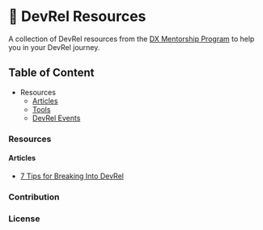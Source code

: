 # 
# 📕 DevRel Resources

A collection of DevRel resources from the [DX Mentorship Program](https://www.dxmentorship.com/) to help you in your DevRel journey. 

## Table of Content
- Resources
   - [Articles](###Articles) 
   - [Tools](###Tools)
   - [DevRel Events](###Events)

### Resources

#### Articles
- [7 Tips for Breaking Into DevRel](https://dev.to/dabit3/7-tips-for-breaking-into-devrel-7jk)

### Contribution

### License
